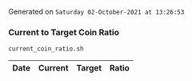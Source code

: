 Generated on `Saturday 02-October-2021 at 13:26:53`

### Current to Target Coin Ratio
`current_coin_ratio.sh`

Date|Current|Target|Ratio
---|---|---|---

